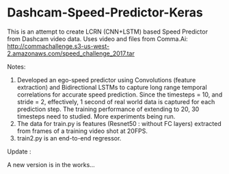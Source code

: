 # Dashcam-Speed-Predictor-Keras
This is an attempt to create LCRN (CNN+LSTM) based Speed Predictor from Dashcam video data.
Uses video and files from Comma.Ai: http://commachallenge.s3-us-west-2.amazonaws.com/speed_challenge_2017.tar

Notes:
1. Developed an ego-speed predictor using Convolutions (feature extraction) and Bidirectional LSTMs to capture long range temporal correlations for accurate speed prediction. Since the timesteps = 10, and stride = 2, effectively, 1 second of real world data is captured for each prediction step. The training performance of extending to 20, 30 timesteps need to studied. More experiments being run.
2. The data for train.py is features (Resnet50 : without FC layers) extracted from frames of a training video shot at 20FPS.
3. train2.py is an end-to-end regressor.

Update :

A new version is in the works...

